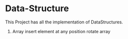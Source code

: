 # Data-Structure
This Project has all the implementation of DataStructures.

1. Array
        insert element at any position
        rotate array
      
